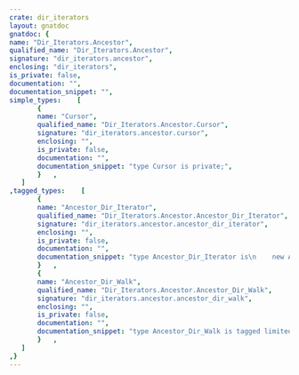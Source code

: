 ```yaml
---
crate: dir_iterators
layout: gnatdoc
gnatdoc: {
name: "Dir_Iterators.Ancestor",
qualified_name: "Dir_Iterators.Ancestor",
signature: "dir_iterators.ancestor",
enclosing: "dir_iterators",
is_private: false,
documentation: "",
documentation_snippet: "",
simple_types:    [
       {
       name: "Cursor",
       qualified_name: "Dir_Iterators.Ancestor.Cursor",
       signature: "dir_iterators.ancestor.cursor",
       enclosing: "",
       is_private: false,
       documentation: "",
       documentation_snippet: "type Cursor is private;",
       }   ,
   ]
,tagged_types:    [
       {
       name: "Ancestor_Dir_Iterator",
       qualified_name: "Dir_Iterators.Ancestor.Ancestor_Dir_Iterator",
       signature: "dir_iterators.ancestor.ancestor_dir_iterator",
       enclosing: "",
       is_private: false,
       documentation: "",
       documentation_snippet: "type Ancestor_Dir_Iterator is\n    new Ada.Finalization.Limited_Controlled and\n        Ancestor_Dir_Iterator_Interfaces.Forward_Iterator with private;",
       }   ,
       {
       name: "Ancestor_Dir_Walk",
       qualified_name: "Dir_Iterators.Ancestor.Ancestor_Dir_Walk",
       signature: "dir_iterators.ancestor.ancestor_dir_walk",
       enclosing: "",
       is_private: false,
       documentation: "",
       documentation_snippet: "type Ancestor_Dir_Walk is tagged limited private with\n    Default_Iterator  => Iterate,\n    Iterator_Element  => String,\n    Constant_Indexing => Element_Value;",
       }   ,
   ]
,}
---
```

